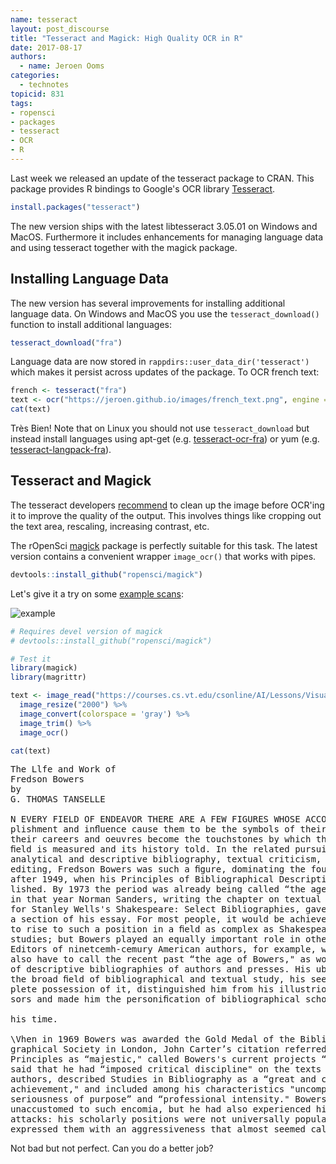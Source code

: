 ```yaml
---
name: tesseract
layout: post_discourse
title: "Tesseract and Magick: High Quality OCR in R"
date: 2017-08-17
authors:
  - name: Jeroen Ooms
categories:
  - technotes
topicid: 831
tags:
- ropensci
- packages
- tesseract
- OCR
- R
---
```


Last week we released an update of the tesseract package to CRAN. This package provides R bindings to Google's OCR library [Tesseract](https://en.wikipedia.org/wiki/Tesseract_(software)).

```r
install.packages("tesseract")
```

The new version ships with the latest libtesseract 3.05.01 on Windows and MacOS. Furthermore it includes enhancements for managing language data and using tesseract together with the magick package.


## Installing Language Data

The new version has several improvements for installing additional language data. On Windows and MacOS you use the `tesseract_download()` function to install additional languages:

```r
tesseract_download("fra")
```

Language data are now stored in `rappdirs::user_data_dir('tesseract')` which makes it persist across updates of the package. To OCR french text:

```r
french <- tesseract("fra")
text <- ocr("https://jeroen.github.io/images/french_text.png", engine = french)
cat(text)
```

Très Bien! Note that on Linux you should not use `tesseract_download` but instead install languages using apt-get (e.g. [tesseract-ocr-fra](https://packages.debian.org/testing/tesseract-ocr-fra)) or yum (e.g. [tesseract-langpack-fra](https://apps.fedoraproject.org/packages/tesseract-langpack-fra)).

## Tesseract and Magick

The tesseract developers [recommend](https://github.com/tesseract-ocr/tesseract/wiki/ImproveQuality) to clean up the image before OCR'ing it to improve the quality of the output. This involves things like cropping out the text area, rescaling, increasing contrast, etc.

The rOpenSci [magick](https://ropensci.org/blog/blog/2017/08/15/magick-10) package is perfectly suitable for this task. The latest version contains a convenient wrapper `image_ocr()` that works with pipes.

```r
devtools::install_github("ropensci/magick")
```


Let's give it a try on some [example scans](https://courses.cs.vt.edu/csonline/AI/Lessons/VisualProcessing/OCRscans.html):

![example](https://courses.cs.vt.edu/csonline/AI/Lessons/VisualProcessing/OCRscans_files/bowers.jpg)

```r
# Requires devel version of magick
# devtools::install_github("ropensci/magick")

# Test it
library(magick)
library(magrittr)

text <- image_read("https://courses.cs.vt.edu/csonline/AI/Lessons/VisualProcessing/OCRscans_files/bowers.jpg") %>%
  image_resize("2000") %>%
  image_convert(colorspace = 'gray') %>%
  image_trim() %>%
  image_ocr()

cat(text)
```


<pre>
The Llfe and Work of
Fredson Bowers
by
G. THOMAS TANSELLE

N EVERY FIELD OF ENDEAVOR THERE ARE A FEW FIGURES WHOSE ACCOM-
plishment and inﬂuence cause them to be the symbols of their age;
their careers and oeuvres become the touchstones by which the
ﬁeld is measured and its history told. In the related pursuits of
analytical and descriptive bibliography, textual criticism, and scholarly
editing, Fredson Bowers was such a ﬁgure, dominating the four decades
after 1949, when his Principles of Bibliographical Description was pub-
lished. By 1973 the period was already being called “the age of Bowers”:
in that year Norman Sanders, writing the chapter on textual scholarship
for Stanley Wells's Shakespeare: Select Bibliographies, gave this title to
a section of his essay. For most people, it would be achievement enough
to rise to such a position in a ﬁeld as complex as Shakespearean textual
studies; but Bowers played an equally important role in other areas.
Editors of ninetcemh-cemury American authors, for example, would
also have to call the recent past “the age of Bowers," as would the writers
of descriptive bibliographies of authors and presses. His ubiquity in
the broad ﬁeld of bibliographical and textual study, his seemingly com-
plete possession of it, distinguished him from his illustrious predeces-
sors and made him the personiﬁcation of bibliographical scholarship in

his time.

\Vhen in 1969 Bowers was awarded the Gold Medal of the Biblio-
graphical Society in London, John Carter’s citation referred to the
Principles as “majestic," called Bowers's current projects “formidable,"
said that he had “imposed critical discipline" on the texts of several
authors, described Studies in Bibliography as a “great and continuing
achievement," and included among his characteristics "uncompromising
seriousness of purpose” and “professional intensity." Bowers was not
unaccustomed to such encomia, but he had also experienced his share of
attacks: his scholarly positions were not universally popular, and he
expressed them with an aggressiveness that almost seemed calculated to
</pre>

Not bad but not perfect. Can you do a better job?
